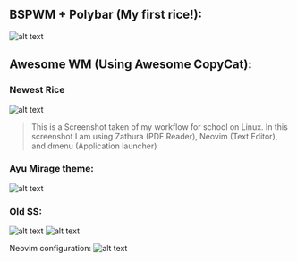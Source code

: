 
## BSPWM + Polybar (My first rice!):
![alt text](https://github.com/ManuNarula/configuration/blob/main/showcase/2021-07-06_05-51.png) 

## Awesome WM (Using Awesome CopyCat):
### Newest Rice
![alt text](https://github.com/ManuNarula/configuration/blob/main/showcase/2022-03-16_21-22.png)
> This is a Screenshot taken of my workflow for school on Linux. In this screenshot I am using Zathura (PDF Reader), Neovim (Text Editor), and dmenu (Application launcher)
### Ayu Mirage theme: 
![alt text](https://github.com/ManuNarula/configuration/blob/main/showcase/2022-03-13_00-53.png)
###  Old SS:
![alt text](https://github.com/ManuNarula/configuration/blob/main/showcase/2021-09-09_13-53.png)
![alt text](https://github.com/ManuNarula/configuration/blob/main/showcase/2022-01-16_17-20.png)

Neovim configuration: 
![alt text](https://github.com/ManuNarula/configuration/blob/main/showcase/avfOlHCjOI.png)
